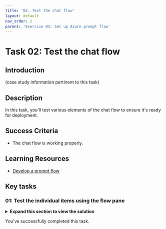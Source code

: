 ```yaml
---
title: '02. Test the chat flow'
layout: default
nav_order: 2
parent: 'Exercise 03: Set up Azure prompt flow'
---
```


# Task 02: Test the chat flow

## Introduction

(case study information pertinent to this task)

## Description

In this task, you'll test various elements of the chat flow to ensure it's ready for deployment.

## Success Criteria

- The chat flow is working properly.

## Learning Resources

- [Develop a prompt flow](https://learn.microsoft.com/en-us/azure/ai-studio/how-to/flow-develop)

## Key tasks

### 01: Test the individual items using the flow pane

<details markdown="block">
<summary><strong>Expand this section to view the solution</strong></summary>

1. Once the compute session is running, scroll to the first item in the flow pane on the left, **formatRewriteIntentInputs** and select the play button in the upper right.

    ![ih0o9rxr.jpg](../media/ih0o9rxr.jpg)

    {: .important }
    > This will allow you to test a single flow at a time. This is useful when building a new flow and connecting the individual elements. The graph to the right will also show the status of the test.

    ![umsqr1h3.jpg](../media/umsqr1h3.jpg)

1. Once the test has completed, select the **Outputs** dropdown menu at the bottom of the **formatRewriteIntentInputs** flow.

    ![iqfsu1or.jpg](../media/iqfsu1or.jpg)

    {: .important }
    > Once a test has been run on a flow, the **Outputs** dropdown menu will show under that item. You can use this to test the connection of your flow. As multiple items in a flow link together, ensuring the correct input and output values for each is important. 

1. To test the entire flow, select **Chat**  in the upper right. This will bring up a chat window over the flow visualization graph.

    ![ki6h9yrl.jpg](../media/ki6h9yrl.jpg)

1. In the chat, run the following query to test the overall functionality of the flow:

    ```
    Show me a list of products.
    ```

    The response should show a list of products, like in the playground. 

    ![ebimpg7q.jpg](../media/ebimpg7q.jpg)

1. Close the chat window with the **X** in the upper right to return to the flow visualization graph. Note that all flow items show as **Completed** as a result of running the entire flow.

    {: .important }
    > Each of the items in the flow pane will now have output data relevant to an actual test. You can check the outputs of the different flows to get a better idea of how information is being linked and passed between them.

</details>

You’ve successfully completed this task.
